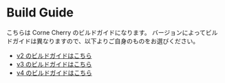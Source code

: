 # Build Guide

こちらは Corne Cherry のビルドガイドになります。
バージョンによってビルドガイドは異なりますので、以下よりご自身のものをお選びください。

- [v2 のビルドガイドはこちら](https://github.com/foostan/crkbd/blob/main/docs/corne-cherry/v2/buildguide_jp.md)
- [v3 のビルドガイドはこちら](https://github.com/foostan/crkbd/blob/main/docs/corne-cherry/v3/buildguide_jp.md)
- [v4 のビルドガイドはこちら](https://github.com/foostan/crkbd/blob/main/docs/corne-cherry/v4/buildguide_jp.md)
